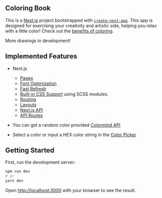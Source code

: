 ## Coloring Book

This is a [Next.js](https://nextjs.org/) project bootstrapped with [`create-next-app`](https://github.com/vercel/next.js/tree/canary/packages/create-next-app).
This app is designed for exercising your creativity and artistic side, helping you relax with a little color! Check out the [benefits of coloring](https://www.webmd.com/balance/features/benefits-coloring-adults).

More drawings in development!

## Implemented Features

- Next.js
  - [Pages](https://nextjs.org/docs/basic-features/pages)
  - [Font Optimization](https://nextjs.org/docs/basic-features/font-optimization)
  - [Fast Refresh](https://nextjs.org/docs/basic-features/fast-refresh)
  - [Built-in CSS Support](https://nextjs.org/docs/basic-features/built-in-css-support) using SCSS modules.
  - [Routing](https://nextjs.org/docs/routing/introduction)
  - [Layouts](https://nextjs.org/docs/basic-features/layouts)
  - [Next.js API](https://nextjs.org/docs/api-reference/next/link)
  - [API Routes](https://nextjs.org/docs/api-routes/introduction)

- You can get a random color provided [Colormind API](http://colormind.io/api-access/)
- Select a color or input a HEX color string in the [Color Picker](https://github.com/omgovich/react-colorful)

## Getting Started

First, run the development server:

```bash
npm run dev
# or
yarn dev
```

Open [http://localhost:3000](http://localhost:3000) with your browser to see the result.
